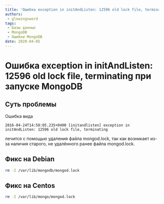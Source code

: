 ```yaml
---
title: 'Ошибка exception in initAndListen: 12596 old lock file, terminating при запуске MongoDB'
authors: 
 - glowingsword
tags:
 - Базы данных
 - MongoDB
 - Ошибки MongoDB
date: 2020-04-05
---
```

# Ошибка exception in initAndListen: 12596 old lock file, terminating при запуске MongoDB
## Суть проблемы
Ошибка вида
```
2016-04-24T14:58:05.235+0400 [initandlisten] exception in initAndListen: 12596 old lock file, terminating
```
лечится с помощью удаления файла mongod.lock, так как возникает из-за наличия старого, не удалённого ранее файла mongod.lock.

## Фикс на Debian
``` bash
rm -I /var/lib/mongodb/mongod.lock
```
## Фикс на Centos
``` bash
rm -I /var/lib/mongo/mongod.lock
```
